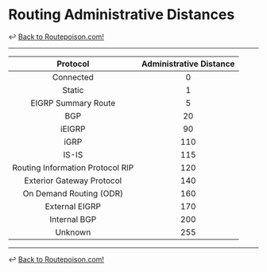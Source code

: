 # Routing Administrative Distances

↩️ [Back to Routepoison.com!](./../index.md)

---

| Protocol | Administrative Distance |
|:--------:|:-----------------------:|
|Connected|0|
|Static|1|
|EIGRP Summary Route|5|
|BGP|20|
|iEIGRP|90|
|iGRP|110|
|IS-IS|115|
|Routing Information Protocol RIP|120|
|Exterior Gateway Protocol|140|
|On Demand Routing (ODR)|160|
|External EIGRP|170|
|Internal BGP|200|
|Unknown|255|

---

↩️ [Back to Routepoison.com!](./../index.md)
